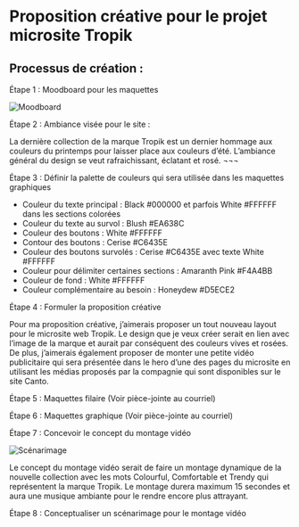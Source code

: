 # Proposition créative pour le projet microsite Tropik

## Processus de création :

Étape 1 : Moodboard pour les maquettes

![Moodboard](medias/projets/moodboard.png)

Étape 2 : Ambiance visée pour le site :

La dernière collection de la marque Tropik est un dernier hommage aux couleurs du printemps pour laisser place aux couleurs d’été. L’ambiance général du design se veut rafraichissant, éclatant et rosé. ¬¬¬

Étape 3 : Définir la palette de couleurs qui sera utilisée dans les maquettes graphiques

- Couleur du texte principal : Black #000000 et parfois White #FFFFFF dans les sections colorées
- Couleur du texte au survol : Blush #EA638C
- Couleur des boutons : White #FFFFFF
- Contour des boutons : Cerise #C6435E
- Couleur des boutons survolés : Cerise #C6435E avec texte White #FFFFFF
- Couleur pour délimiter certaines sections : Amaranth Pink #F4A4BB
- Couleur de fond : White #FFFFFF
- Couleur complémentaire au besoin : Honeydew #D5ECE2

Étape 4 : Formuler la proposition créative 

Pour ma proposition créative, j’aimerais proposer un tout nouveau layout pour le microsite web Tropik. Le design que je veux créer serait en lien avec l’image de la marque et aurait par conséquent des couleurs vives et rosées. De plus, j’aimerais également proposer de monter une petite vidéo publicitaire qui sera présentée dans le hero d’une des pages du microsite en utilisant les médias proposés par la compagnie qui sont disponibles sur le site Canto.

Étape 5 : Maquettes filaire (Voir pièce-jointe au courriel)

Étape 6 : Maquettes graphique (Voir pièce-jointe au courriel)

Étape 7 : Concevoir le concept du montage vidéo

![Scénarimage](medias/projets/scenarimage.png)

Le concept du montage vidéo serait de faire un montage dynamique de la nouvelle collection avec les mots Colourful, Comfortable et Trendy qui représentent la marque Tropik. Le montage durera maximum 15 secondes et aura une musique ambiante pour le rendre encore plus attrayant. 

Étape 8 : Conceptualiser un scénarimage pour le montage vidéo

